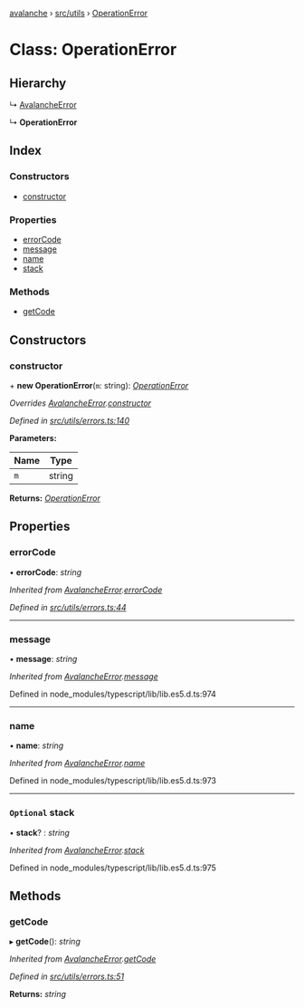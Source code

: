 [avalanche](../README.md) › [src/utils](../modules/src_utils.md) › [OperationError](src_utils.operationerror.md)

# Class: OperationError

## Hierarchy

  ↳ [AvalancheError](src_utils.avalancheerror.md)

  ↳ **OperationError**

## Index

### Constructors

* [constructor](src_utils.operationerror.md#constructor)

### Properties

* [errorCode](src_utils.operationerror.md#errorcode)
* [message](src_utils.operationerror.md#message)
* [name](src_utils.operationerror.md#name)
* [stack](src_utils.operationerror.md#optional-stack)

### Methods

* [getCode](src_utils.operationerror.md#getcode)

## Constructors

###  constructor

\+ **new OperationError**(`m`: string): *[OperationError](src_utils.operationerror.md)*

*Overrides [AvalancheError](src_utils.avalancheerror.md).[constructor](src_utils.avalancheerror.md#constructor)*

*Defined in [src/utils/errors.ts:140](https://github.com/ava-labs/avalanchejs/blob/1a2866a/src/utils/errors.ts#L140)*

**Parameters:**

Name | Type |
------ | ------ |
`m` | string |

**Returns:** *[OperationError](src_utils.operationerror.md)*

## Properties

###  errorCode

• **errorCode**: *string*

*Inherited from [AvalancheError](src_utils.avalancheerror.md).[errorCode](src_utils.avalancheerror.md#errorcode)*

*Defined in [src/utils/errors.ts:44](https://github.com/ava-labs/avalanchejs/blob/1a2866a/src/utils/errors.ts#L44)*

___

###  message

• **message**: *string*

*Inherited from [AvalancheError](src_utils.avalancheerror.md).[message](src_utils.avalancheerror.md#message)*

Defined in node_modules/typescript/lib/lib.es5.d.ts:974

___

###  name

• **name**: *string*

*Inherited from [AvalancheError](src_utils.avalancheerror.md).[name](src_utils.avalancheerror.md#name)*

Defined in node_modules/typescript/lib/lib.es5.d.ts:973

___

### `Optional` stack

• **stack**? : *string*

*Inherited from [AvalancheError](src_utils.avalancheerror.md).[stack](src_utils.avalancheerror.md#optional-stack)*

Defined in node_modules/typescript/lib/lib.es5.d.ts:975

## Methods

###  getCode

▸ **getCode**(): *string*

*Inherited from [AvalancheError](src_utils.avalancheerror.md).[getCode](src_utils.avalancheerror.md#getcode)*

*Defined in [src/utils/errors.ts:51](https://github.com/ava-labs/avalanchejs/blob/1a2866a/src/utils/errors.ts#L51)*

**Returns:** *string*
